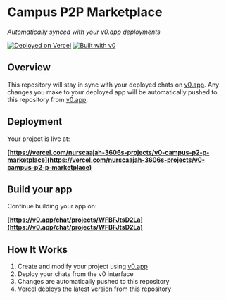 # Campus P2P Marketplace

*Automatically synced with your [v0.app](https://v0.app) deployments*

[![Deployed on Vercel](https://img.shields.io/badge/Deployed%20on-Vercel-black?style=for-the-badge&logo=vercel)](https://vercel.com/nurscaajah-3606s-projects/v0-campus-p2-p-marketplace)
[![Built with v0](https://img.shields.io/badge/Built%20with-v0.app-black?style=for-the-badge)](https://v0.app/chat/projects/WFBFJtsD2La)

## Overview

This repository will stay in sync with your deployed chats on [v0.app](https://v0.app).
Any changes you make to your deployed app will be automatically pushed to this repository from [v0.app](https://v0.app).

## Deployment

Your project is live at:

**[https://vercel.com/nurscaajah-3606s-projects/v0-campus-p2-p-marketplace](https://vercel.com/nurscaajah-3606s-projects/v0-campus-p2-p-marketplace)**

## Build your app

Continue building your app on:

**[https://v0.app/chat/projects/WFBFJtsD2La](https://v0.app/chat/projects/WFBFJtsD2La)**

## How It Works

1. Create and modify your project using [v0.app](https://v0.app)
2. Deploy your chats from the v0 interface
3. Changes are automatically pushed to this repository
4. Vercel deploys the latest version from this repository
